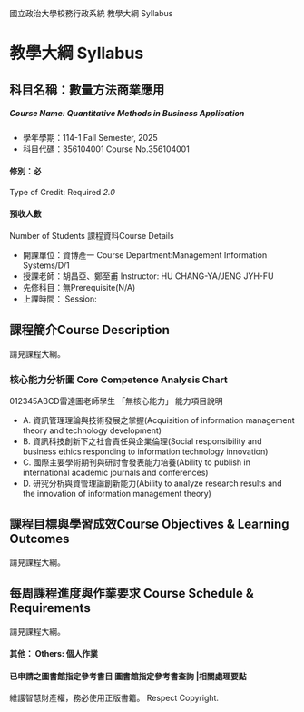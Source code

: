國立政治大學校務行政系統 教學大綱 Syllabus
# 教學大綱 Syllabus
##  科目名稱：數量方法商業應用
#####  Course Name: Quantitative Methods in Business Application
  * 學年學期：114-1 Fall Semester, 2025 
  * 科目代碼：356104001 Course No.356104001
#### 修別：必
Type of Credit: Required 
_2.0_
#### 預收人數
Number of Students
課程資料Course Details
  * 開課單位：資博產一 Course Department:Management Information Systems/D/1 
  * 授課老師：胡昌亞、鄭至甫 Instructor: HU CHANG-YA/JENG JYH-FU 
  * 先修科目：無Prerequisite(N/A)
  * 上課時間： Session: 
##  課程簡介Course Description
請見課程大綱。
###  核心能力分析圖 Core Competence Analysis Chart
012345ABCD雷達圖老師學生
「無核心能力」 
能力項目說明
  * A. 資訊管理理論與技術發展之掌握(Acquisition of information management theory and technology development)
  * B. 資訊科技創新下之社會責任與企業倫理(Social responsibility and business ethics responding to information technology innovation)
  * C. 國際主要學術期刊與研討會發表能力培養(Ability to publish in international academic journals and conferences)
  * D. 研究分析與資管理論創新能力(Ability to analyze research results and the innovation of information management theory)
##  課程目標與學習成效Course Objectives & Learning Outcomes 
請見課程大綱。
##  每周課程進度與作業要求 Course Schedule & Requirements
請見課程大綱。
####  其他： Others: 個人作業 
####  已申請之圖書館指定參考書目  圖書館指定參考書查詢 |相關處理要點
維護智慧財產權，務必使用正版書籍。 Respect Copyright.